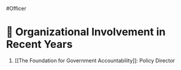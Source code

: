 #Officer 
# 💼 Organizational Involvement in Recent Years

1. [[The Foundation for Government Accountability]]: Policy Director

